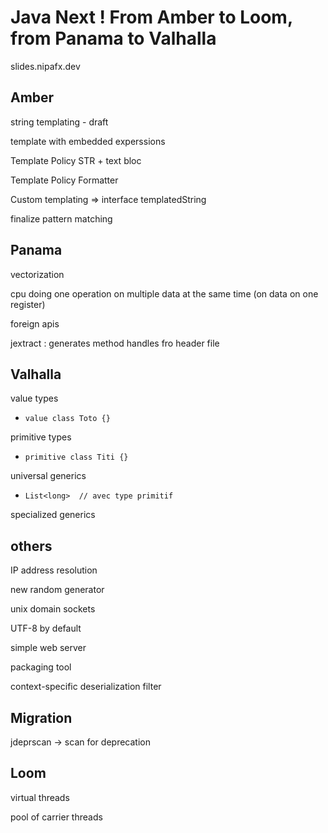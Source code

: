 # Java Next ! From Amber to Loom, from Panama to Valhalla

slides.nipafx.dev


## Amber

string templating - 
draft

template with embedded experssions

Template Policy STR + text bloc

Template Policy Formatter

Custom templating => interface templatedString

finalize pattern matching


## Panama

vectorization

cpu doing one operation on multiple data at the same time
(on data on one register)

foreign apis

jextract : generates method handles fro header file


## Valhalla

value types
* `value class Toto {}`

primitive types
* `primitive class Titi {}`

universal generics
* `List<long>  // avec type primitif`

specialized generics


## others

IP address resolution

new random generator

unix domain sockets

UTF-8 by default

simple web server

packaging tool

context-specific deserialization filter


## Migration

jdeprscan -> scan for deprecation


## Loom

virtual threads

pool of carrier threads



